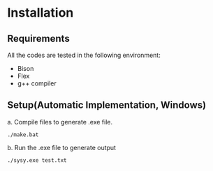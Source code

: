 # Installation

## Requirements
All the codes are tested in the following environment:
* Bison
* Flex
* g++ compiler


## Setup(Automatic Implementation, Windows)

a. Compile files to generate .exe file.
```shell
./make.bat
```

b. Run the .exe file to generate output
```shell
./sysy.exe test.txt
```
